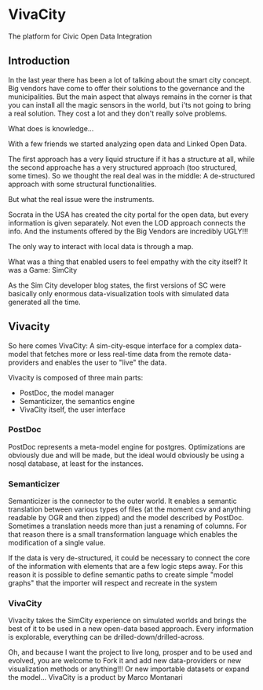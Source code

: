 VivaCity
========

The platform for Civic Open Data Integration

Introduction
--------
In the last year there has been a lot of talking about the smart city concept. Big vendors have come to offer their solutions to the governance and the municipalities. But the main aspect that always remains in the corner is that you can install all the magic sensors in the world, but i'ts not going to bring a real solution. They cost a lot and they don't really solve problems.

What does is knowledge...

With a few friends we started analyzing open data and Linked Open Data.

The first approach has a very liquid structure if it has a structure at all, while the second approache has a very structured approach (too structured, some times). So we thought the real deal was in the middle: A de-structured approach with some structural functionalities.

But what the real issue were the instruments.

Socrata in the USA has created the city portal for the open data, but every information is given separately. Not even the LOD approach connects the info. And the instuments offered by the Big Vendors are incredibly UGLY!!!

The only way to interact with local data is through a map.

What was a thing that enabled users to feel empathy with the city itself? It was a Game: SimCity

As the Sim City developer blog states, the first versions of SC were basically only enormous data-visualization tools with simulated data generated all the time.

Vivacity
--------
So here comes VivaCity: A sim-city-esque interface for a complex data-model that fetches more or less real-time data from the remote data-providers and enables the user to "live" the data.

Vivacity is composed of three main parts:

- PostDoc, the model manager
- Semanticizer, the semantics engine
- VivaCity itself, the user interface
### PostDoc

PostDoc represents a meta-model engine for postgres. Optimizations are obviously due and will be made, but the ideal would obviously be using a nosql database, at least for the instances.

### Semanticizer

Semanticizer is the connector to the outer world. It enables a semantic translation between various types of files (at the moment csv and anything readable by OGR and then zipped) and the model described by PostDoc. Sometimes a translation needs more than just a renaming of columns. For that reason there is a small transformation language which enables the modification of a single value.

If the data is very de-structured, it could be necessary to connect the core of the information with elements that are a few logic steps away. For this reason it is possible to define semantic paths to create simple "model graphs" that the importer will respect and recreate in the system

### VivaCity

Vivacity takes the SimCity experience on simulated worlds and brings the best of it to be used in a new open-data based approach. Every information is explorable, everything can be drilled-down/drilled-across.

Oh, and because I want the project to live long, prosper and to be used and evolved, you are welcome to Fork it and add new data-providers or new visualization methods or anything!!! Or new importable datasets or expand the model...
VivaCity is a product by Marco Montanari